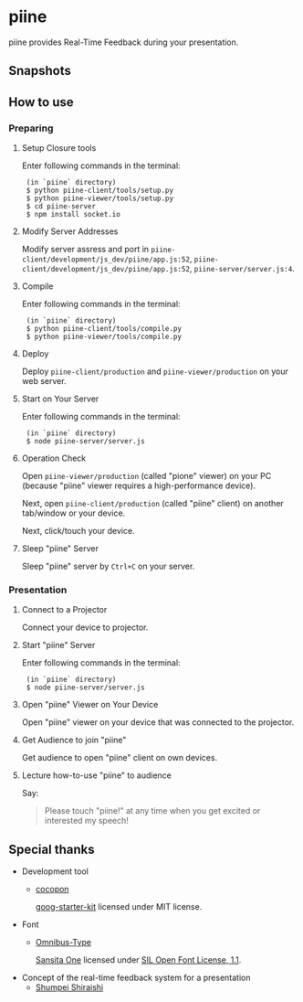 # piine

piine provides Real-Time Feedback during your presentation.

## Snapshots

## How to use

### Preparing

1. Setup Closure tools

    Enter following commands in the terminal:

        (in `piine` directory)
        $ python piine-client/tools/setup.py
        $ python piine-viewer/tools/setup.py
        $ cd piine-server
        $ npm install socket.io

2. Modify Server Addresses

    Modify server assress and port in `piine-client/development/js_dev/piine/app.js:52`, `piine-client/development/js_dev/piine/app.js:52`, `piine-server/server.js:4`.

3. Compile

    Enter following commands in the terminal:

        (in `piine` directory)
        $ python piine-client/tools/compile.py
        $ python piine-viewer/tools/compile.py

4. Deploy

    Deploy `piine-client/production` and `piine-viewer/production` on your web server.

5. Start on Your Server

    Enter following commands in the terminal:

        (in `piine` directory)
        $ node piine-server/server.js

6. Operation Check

    Open `piine-viewer/production` (called "pione" viewer) on your PC (because "piine" viewer requires a high-performance device).

    Next, open `piine-client/production` (called "piine" client) on another tab/window or your device.

    Next, click/touch your device.
 
7. Sleep "piine" Server

    Sleep "piine" server by `Ctrl+C` on your server.

### Presentation

1. Connect to a Projector

    Connect your device to projector.

2. Start "piine" Server

    Enter following commands in the terminal:

        (in `piine` directory)
        $ node piine-server/server.js

3. Open "piine" Viewer on Your Device

    Open "piine" viewer on your device that was connected to the projector.

4. Get Audience to join "piine"

    Get audience to open "piine" client on own devices.

5. Lecture how-to-use "piine" to audience

    Say:

    > Please touch "piine!" at any time when you get excited or interested my speech!

## Special thanks

 * Development tool
   * [cocopon](https://github.com/cocopon)

     [goog-starter-kit](https://github.com/cocopon/goog-starter-kit) licensed under MIT license.
 * Font
   * [Omnibus-Type](https://plus.google.com/115141460305554867239/about)

     [Sansita One](http://www.google.com/fonts/specimen/Sansita+One) licensed under [SIL Open Font License, 1.1](http://scripts.sil.org/OFL).
 * Concept of the real-time feedback system for a presentation
   * [Shumpei Shiraishi](https://twitter.com/Shumpei)
